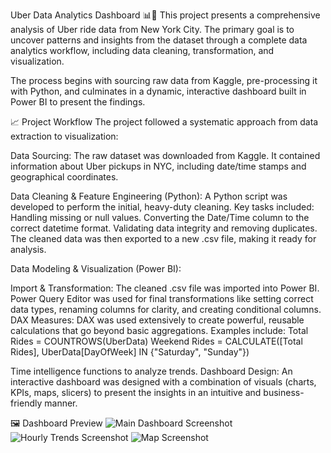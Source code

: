 Uber Data Analytics Dashboard 📊🚗
This project presents a comprehensive analysis of Uber ride data from New York City. The primary goal is to uncover patterns and insights from the dataset through a complete data analytics workflow, including data cleaning, transformation, and visualization.

The process begins with sourcing raw data from Kaggle, pre-processing it with Python, and culminates in a dynamic, interactive dashboard built in Power BI to present the findings.

📈 Project Workflow
The project followed a systematic approach from data extraction to visualization:

Data Sourcing: The raw dataset was downloaded from Kaggle. It contained information about Uber pickups in NYC, including date/time stamps and geographical coordinates.

Data Cleaning & Feature Engineering (Python): A Python script was developed to perform the initial, heavy-duty cleaning. Key tasks included:
Handling missing or null values.
Converting the Date/Time column to the correct datetime format.
Validating data integrity and removing duplicates.
The cleaned data was then exported to a new .csv file, making it ready for analysis.

Data Modeling & Visualization (Power BI):

Import & Transformation: The cleaned .csv file was imported into Power BI. Power Query Editor was used for final transformations like setting correct data types, renaming columns for clarity, and creating conditional columns.
DAX Measures: DAX was used extensively to create powerful, reusable calculations that go beyond basic aggregations. Examples include:
Total Rides = COUNTROWS(UberData)
Weekend Rides = CALCULATE([Total Rides], UberData[DayOfWeek] IN {"Saturday", "Sunday"})

Time intelligence functions to analyze trends.
Dashboard Design: An interactive dashboard was designed with a combination of visuals (charts, KPIs, maps, slicers) to present the insights in an intuitive and business-friendly manner.

🖼️ Dashboard Preview
![Main Dashboard Screenshot]([https://via.placeholder.com/800x450.png?text=PASTE+YOUR+MAIN+DASHBOARD+URL+HERE](https://github.com/Divya-web-stack/Uber-Data-Analytics-Dashboard/blob/main/DashboardUber.png))
![Hourly Trends Screenshot](https://via.placeholder.com/800x450.png?text=PASTE+YOUR+HOURLY+ANALYSIS+URL+HERE)
![Map Screenshot](https://via.placeholder.com/800x450.png?text=PASTE+YOUR+GEOSPATIAL+MAP+URL+HERE)
